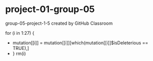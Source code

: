 # project-01-group-05
group-05-project-1-5 created by GitHub Classroom

for (i in 1:27) {
+    mutation[[i]] = mutation[[i]][which(mutation[[i]]$isDeleterious == TRUE),]
+ }
rm(i)
